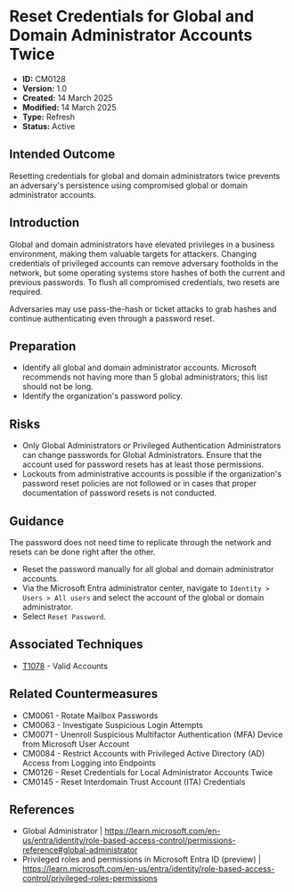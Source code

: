 # Reset Credentials for Global and Domain Administrator Accounts Twice

* **ID:** CM0128
* **Version:** 1.0
* **Created:** 14 March 2025
* **Modified:** 14 March 2025
* **Type:** Refresh
* **Status:** Active

## Intended Outcome

Resetting credentials for global and domain administrators twice prevents an adversary's persistence using compromised global or domain administrator accounts. 

## Introduction

Global and domain administrators have elevated privileges in a business environment, making them valuable targets for attackers. Changing credentials of privileged accounts can remove adversary footholds in the network, but some operating systems store hashes of both the current and previous passwords. To flush all compromised credentials, two resets are required. 

Adversaries may use pass-the-hash or ticket attacks to grab hashes and continue authenticating even through a password reset.  

## Preparation

- Identify all global and domain administrator accounts. Microsoft recommends not having more than 5 global administrators; this list should not be long. 
- Identify the organization's password policy.

## Risks

- Only Global Administrators or Privileged Authentication Administrators can change passwords for Global Administrators. Ensure that the account used for password resets has at least those permissions. 
- Lockouts from administrative accounts is possible if the organization's password reset policies are not followed or in cases that proper documentation of password resets is not conducted. 

## Guidance

The password does not need time to replicate through the network and resets can be done right after the other. 

- Reset the password manually for all global and domain administrator accounts. 
- Via the Microsoft Entra administrator center, navigate to `Identity > Users > All users` and select the account of the global or domain administrator.
- Select `Reset Password`. 

## Associated Techniques

- [T1078](https://attack.mitre.org/techniques/T1078) - Valid Accounts

## Related Countermeasures

- CM0061 - Rotate Mailbox Passwords
- CM0063 - Investigate Suspicious Login Attempts
- CM0071 - Unenroll Suspicious Multifactor Authentication (MFA) Device from Microsoft User Account 
- CM0084 - Restrict Accounts with Privileged Active Directory (AD) Access from Logging into Endpoints
- CM0126 - Reset Credentials for Local Administrator Accounts Twice
- CM0145 - Reset Interdomain Trust Account (ITA) Credentials

## References

- Global Administrator | <https://learn.microsoft.com/en-us/entra/identity/role-based-access-control/permissions-reference#global-administrator>
- Privileged roles and permissions in Microsoft Entra ID (preview) | <https://learn.microsoft.com/en-us/entra/identity/role-based-access-control/privileged-roles-permissions>